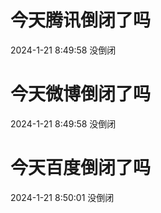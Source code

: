 # 今天腾讯倒闭了吗

2024-1-21 8:49:58 没倒闭

# 今天微博倒闭了吗

2024-1-21 8:49:58 没倒闭

# 今天百度倒闭了吗

2024-1-21 8:50:01 没倒闭

